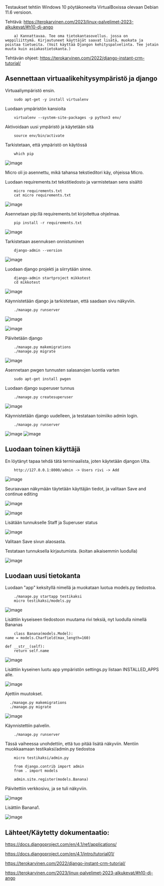Testaukset tehtiin Windows 10 pöytäkoneelta VirtualBoxissa olevaan Debian 11.6 versioon.

Tehtävä: https://terokarvinen.com/2023/linux-palvelimet-2023-alkukevat/#h10-dj-ango

        a) Kannattavaa. Tee oma tietokantasovellus. jossa on weppiliittymä. Kirjautuneet käyttäjät saavat lisätä, muokata ja poistaa tietueita. (Voit käyttää Djangon kehityspalvelinta. Tee jotain muuta kuin asiakastietokanta.)

Tehtävän ohjeet: https://terokarvinen.com/2022/django-instant-crm-tutorial/
    
## Asennettaan virtuaalikehitysympäristö ja django

Virtuaaliympäristö ensin.

        sudo apt-get -y install virtualenv

Luodaan ympäristön kansioita 

        virtualenv --system-site-packages -p python3 env/
        
Aktivoidaan uusi ympäristö ja käytetään sitä

        source env/bin/activate
        
Tarkistetaan, että ympäristö on käytössä

        which pip
        
![image](https://user-images.githubusercontent.com/122888695/221452664-0e80725b-e59e-4478-9114-2eef5239ff89.png)


Micro oli jo asennettu, mikä tahansa tekstieditori käy, ohjeissa Micro.

Luodaan requirements.txt tekstitiedosto ja varmistetaan sens sisältö

        micro requirements.txt
        cat micro requirements.txt
        
![image](https://user-images.githubusercontent.com/122888695/221452612-f2b385d0-f4a7-48b8-b218-e28fb2626b9e.png)

Asennetaan pip:llä requirements.txt kirjoitettua ohjelmaa.

        pip install -r requirements.txt 

![image](https://user-images.githubusercontent.com/122888695/221452781-8a645dd9-8e84-4cdc-979c-66a7c8417d61.png)

Tarkistetaan asennuksen onnistuminen

        django-admin --version

![image](https://user-images.githubusercontent.com/122888695/221452916-cffa6fcf-79a3-40c6-a0fe-61c89ef61f44.png)

Luodaan django projekti ja siirrytään sinne.

        django-admin startproject mikkotest
        cd mikkotest

![image](https://user-images.githubusercontent.com/122888695/221453017-1f98f0c0-72f2-4c7f-bc58-1df511b5de93.png)

Käynnistetään django ja tarkistetaan, että saadaan sivu näkyviin.

        ./manage.py runserver
        
![image](https://user-images.githubusercontent.com/122888695/221453141-e3ada753-daae-4189-a713-d2fd83c50df2.png)

![image](https://user-images.githubusercontent.com/122888695/221453241-396917ba-8852-4c24-a35e-af49eb431c53.png)

Päivitetään django

        ./manage.py makemigrations
        ./manage.py migrate
        
![image](https://user-images.githubusercontent.com/122888695/221455496-6fbf70a1-49d2-479d-837b-d8a0181d7158.png)

Asennetaan pwgen tunnusten salasanojen luontia varten

        sudo apt-get install pwgen
        
Luodaan django superuser tunnus

        ./manage.py createsuperuser
        
![image](https://user-images.githubusercontent.com/122888695/221456620-1691b183-666f-40c7-b970-4586cdf95ee1.png)

Käynnistetään django uudelleen, ja testataan toimiiko admin login.

        ./manage.py runserver

![image](https://user-images.githubusercontent.com/122888695/221457131-38b08cef-a549-4bb3-8234-d87f856c527c.png)
![image](https://user-images.githubusercontent.com/122888695/221457171-afb1a277-df8a-4d8b-8d90-bc9b2d094043.png)

## Luodaan toinen käyttäjä

En löytänyt tapaa tehdä tätä terminaalista, joten käytetään djangon UIta.

        http://127.0.0.1:8000/admin -> Users rivi -> Add

![image](https://user-images.githubusercontent.com/122888695/221460317-8b008233-ea89-4862-946c-8ffd990ed5c4.png)

Seuraavaan näkymään täytetään käyttäjän tiedot, ja valitaan Save and continue editing

![image](https://user-images.githubusercontent.com/122888695/221460427-62a36934-1539-43b4-9aff-9be208a69693.png)

![image](https://user-images.githubusercontent.com/122888695/221460577-2fa94a29-fd82-4065-822d-d8da235b04a3.png)

Lisätään tunnukselle Staff ja Superuser status

![image](https://user-images.githubusercontent.com/122888695/221460599-c722d131-5927-41f1-aa42-bef3198f9f59.png)

Valitaan Save sivun alaosasta.

Testataan tunnuksella kirjautumista. (koitan aikaisemmin luodulla)

![image](https://user-images.githubusercontent.com/122888695/221460895-5ade54e5-5a25-4d79-853f-f5a2e6bbfcd8.png)

## Luodaan uusi tietokanta

Luodaan "app" keksityllä nimellä ja muokataan luotua models.py tiedostoa.

        ./manage.py startapp testikaksi
        micro testikaksi/models.py
        
![image](https://user-images.githubusercontent.com/122888695/221469055-9539eddb-a57a-43df-8bcd-3d423f0671ce.png)

Lisättiin kyseiseen tiedostoon muutama rivi teksiä, nyt luodulla nimellä Bananas
        
        class Banana(models.Model):
    name = models.CharField(max_length=160)
    
    def __str__(self):
        return self.name

        
![image](https://user-images.githubusercontent.com/122888695/221468866-90d1d00c-7a36-4864-b03c-25eb9853ca71.png)

Lisättiin kyseinen luotu app ympäristön settings.py listaan INSTALLED_APPS alle.

![image](https://user-images.githubusercontent.com/122888695/221469388-c3c2a84c-5cb0-4f13-8967-6da01f0a3918.png)

Ajettiin muutokset.

      ./manage.py makemigrations
      ./manage.py migrate
      
![image](https://user-images.githubusercontent.com/122888695/221469823-92146d2b-7a3a-4d9e-9b53-5565a5f52d40.png)

Käynnistettiin palvelin.

        ./manage.py runserver
        
Tässä vaiheessa unohdettiin, että tuo pitää lisätä näkyviin. Mentiin muokkaamaan testikaksi/admin.py tiedostoa

        micro testikaksi/admin.py 
        
        from django.contrib import admin
        from . import models

        admin.site.register(models.Banana)

Päivitettiin verkkosivu, ja se tuli näkyviin.

![image](https://user-images.githubusercontent.com/122888695/221470223-8b7f845a-820a-4337-a520-28c21318aa2c.png)

Lisättiin Banana1.

![image](https://user-images.githubusercontent.com/122888695/221470321-e5753ab4-db7c-4b8e-b447-9ee9a07c4c3e.png)



## Lähteet/Käytetty dokumentaatio:

https://docs.djangoproject.com/en/4.1/ref/applications/

https://docs.djangoproject.com/en/4.1/intro/tutorial01/

https://terokarvinen.com/2022/django-instant-crm-tutorial/

https://terokarvinen.com/2023/linux-palvelimet-2023-alkukevat/#h10-dj-ango
